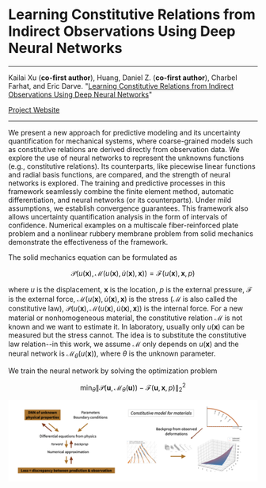 # Learning Constitutive Relations from Indirect Observations Using Deep Neural Networks

---

Kailai Xu (**co-first author**), Huang, Daniel Z. (**co-first author**), Charbel Farhat, and Eric Darve. "[Learning Constitutive Relations from Indirect Observations Using Deep Neural Networks](https://arxiv.org/abs/1905.12530)"

[Project Website](https://github.com/kailaix/UQ)

---

We present a new approach for predictive modeling and its uncertainty quantification for mechanical systems, where coarse-grained models such as constitutive relations are derived directly from observation data. We explore the use of neural networks to represent the unknowns functions (e.g., constitutive relations). Its counterparts, like piecewise linear functions and radial basis functions, are compared, and the strength of neural networks is explored. The training and predictive processes in this framework seamlessly combine the finite element method, automatic differentiation, and neural networks (or its counterparts). Under mild assumptions, we establish convergence guarantees. This framework also allows uncertainty quantification analysis in the form of intervals of confidence. Numerical examples on a multiscale fiber-reinforced plate problem and a nonlinear rubbery membrane problem from solid mechanics demonstrate the effectiveness of the framework.

The solid mechanics equation can be formulated as

```math
\mathcal{P}(u(\mathbf{x}), \mathcal{M}(u(\mathbf{x}),\dot u(\mathbf{x}), \mathbf{x})) = \mathcal{F}(u(\mathbf{x}), \mathbf{x}, p)
```

where $u$ is the displacement, $\mathbf{x}$ is the location, $p$ is the external pressure, $\mathcal{F}$ is the external force, $\mathcal{M}(u(\mathbf{x}),\dot u(\mathbf{x}), \mathbf{x})$ is the stress ($\mathcal{M}$ is also called the constitutive law), $\mathcal{P}(u(\mathbf{x}), \mathcal{M}(u(\mathbf{x}),\dot u(\mathbf{x}), \mathbf{x}))$ is the internal force. For a new material or nonhomogeneous material, the constitutive relation $\mathcal{M}$ is not known and we want to estimate it. In laboratory, usually only $u(\mathbf{x})$ can be measured but the stress cannot. The idea is to substitute the constitutive law relation--in this work, we assume $\mathcal{M}$ only depends on $u(\mathbf{x})$ and the neural network is $\mathcal{M}_{\theta}(u(\mathbf{x}))$, where $\theta$ is the unknown parameter. 

We train the neural network by solving the optimization problem

```math
\min_{\theta}\|\mathcal{P}(\mathbf{u}, \mathcal{M}_{\theta}(\mathbf{u})) - \mathcal{F}(\mathbf{u}, \mathbf{x}, p) \|^2_2
```

![image-20191031200808697](asset/law.png)

